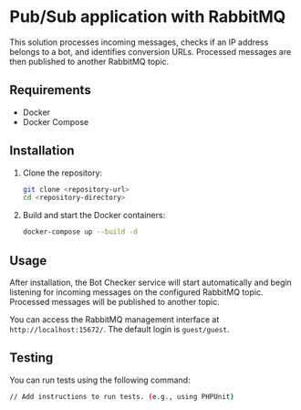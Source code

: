 # Pub/Sub application with RabbitMQ

This solution processes incoming messages, checks if an IP address belongs to a bot, and identifies conversion URLs. Processed messages are then published to another RabbitMQ topic.

## Requirements

- Docker
- Docker Compose

## Installation

1. Clone the repository:
    ```bash
    git clone <repository-url>
    cd <repository-directory>
    ```

2. Build and start the Docker containers:
    ```bash
    docker-compose up --build -d
    ```

## Usage

After installation, the Bot Checker service will start automatically and begin listening for incoming messages on the configured RabbitMQ topic. Processed messages will be published to another topic.

You can access the RabbitMQ management interface at `http://localhost:15672/`. The default login is `guest/guest`.

## Testing

You can run tests using the following command:

```bash
// Add instructions to run tests. (e.g., using PHPUnit)
```

